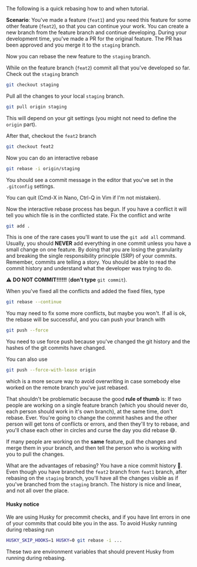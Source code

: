 The following is a quick rebasing how to and when tutorial.

__Scenario__: You've made a feature (`feat1`) and you need this feature for some other feature (`feat2`), so that you can continue your work. You can create a new branch from the feature branch and continue developing. During your development time, you've made a PR for the original feature.
The PR has been approved and you merge it to the `staging` branch.

Now you can rebase the new feature to the `staging` branch.

While on the feature branch (`feat2`) commit all that you've developed so far. Check out the `staging` branch

```bash
git checkout staging
```

Pull all the changes to your local `staging` branch.

```bash
git pull origin staging
```

This will depend on your git settings (you might not need to define the `origin` part).

After that, checkout the `feat2` branch

```bash
git checkout feat2
```

Now you can do an interactive rebase

```bash
git rebase -i origin/staging
```

You should see a commit message in the editor that you've set in the `.gitconfig` settings.

You can quit (Cmd-X in Nano, Ctrl-Q in Vim if I'm not mistaken).

Now the interactive rebase process has begun. If you have a conflict it will tell you which file is in the conflicted state. Fix the conflict and write

```bash
git add .
```

This is one of the rare cases you'll want to use the `git add all` command. Usually, you should __NEVER__ add everything in one commit unless you have a small change on one feature. By doing that you are losing the granularity and breaking the single responsibility principle (SRP) of your commits. Remember, commits are telling a story. You should be able to read the commit history and understand what the developer was trying to do.

⚠️ __DO NOT COMMIT!!!!!!__ (__don't type__ `git commit`).

When you've fixed all the conflicts and added the fixed files, type

```bash
git rebase --continue
```

You may need to fix some more conflicts, but maybe you won't. 
If all is ok, the rebase will be successful, and you can push your branch with

```bash
git push --force
```

You need to use force push because you've changed the git history and the hashes of the git commits have changed.

You can also use

```bash
git push --force-with-lease origin
```

which is a more secure way to avoid overwriting in case somebody else worked on the remote branch you've just rebased.

That shouldn't be problematic because the good __rule of thumb__ is: If two people are working on a single feature branch (which you should never do, each person should work in it's own branch), at the same time, don't rebase. Ever. You're going to change the commit hashes and the other person will get tons of conflicts or errors, and then they'll try to rebase, and you'll chase each other in circles and curse the day you did rebase 😅.

If many people are working on the __same__ feature, pull the changes and merge them in your branch, and then tell the person who is working with you to pull the changes.

What are the advantages of rebasing? You have a nice commit history 🙂. Even though you have branched the `feat2` branch from `feat1` branch, after rebasing on the `staging` branch, you'll have all the changes visible as if you've branched from the `staging` branch. The history is nice and linear, and not all over the place.

#### Husky notice

We are using Husky for precommit checks, and if you have lint errors in one of your commits that could bite you in the ass. To avoid Husky running during rebasing run

```bash
HUSKY_SKIP_HOOKS=1 HUSKY=0 git rebase -i ...
```

These two are environment variables that should prevent Husky from running during rebasing.